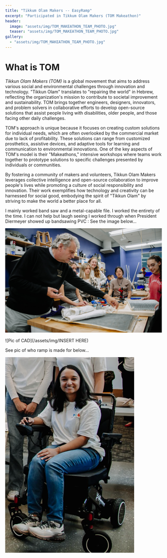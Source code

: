 ```yaml
---
title: "Tikkum Olam Makers -- EasyRamp"
excerpt: "Participated in Tikkum Olam Makers (TOM Makeathon)"
header: 
  image: "assets/img/TOM_MAKEATHON_TEAM_PHOTO.jpg"
  teaser: "assets/img/TOM_MAKEATHON_TEAM_PHOTO.jpg"
gallery:
  - "assets/img/TOM_MAKEATHON_TEAM_PHOTO.jpg"
---
```


# What is TOM

*Tikkun Olam Makers (TOM)* is a global movement that aims to address various social and environmental challenges through innovation and technology. "Tikkun Olam" translates to "repairing the world" in Hebrew, reflecting the organization's mission to contribute to societal improvement and sustainability. TOM brings together engineers, designers, innovators, and problem solvers in collaborative efforts to develop open-source solutions that assist people living with disabilities, older people, and those facing other daily challenges.

TOM's approach is unique because it focuses on creating custom solutions for individual needs, which are often overlooked by the commercial market due to lack of profitability. These solutions can range from customized prosthetics, assistive devices, and adaptive tools for learning and communication to environmental innovations. One of the key aspects of TOM's model is their "Makeathons," intensive workshops where teams work together to prototype solutions to specific challenges presented by individuals or communities.

By fostering a community of makers and volunteers, Tikkun Olam Makers leverages collective intelligence and open-source collaboration to improve people's lives while promoting a culture of social responsibility and innovation. Their work exemplifies how technology and creativity can be harnessed for social good, embodying the spirit of "Tikkun Olam" by striving to make the world a better place for all.


I mainly worked band saw and a metal-capable file. I worked the entirety of the time. I can not help but laugh seeing I worked through when President Diermeyer showed up bandsawing PVC : See the image below...

![Pres D](/assets/img/Working_Background_TOM.jpg)

![Pic of CAD](/assets/img/INSERT HERE)

See pic of who ramp is made for below...

![MissConsumer](/assets/img/Pic_of_consumer.png)

